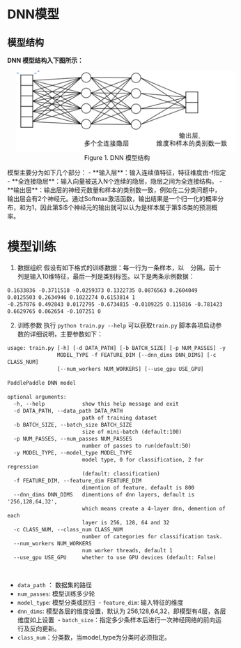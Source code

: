 # DNN模型
## 模型结构
**DNN 模型结构入下图所示：**
<p align="center">
<img src="images/DNN.png" width="620" hspace='20'/> <br/>
Figure 1. DNN 模型结构
</p>
模型主要分为如下几个部分：
- **输入层**：输入连续值特征，特征维度由-f指定
- **全连接隐层**：输入向量被送入N个连续的隐层，隐层之间为全连接结构。
- **输出层**：输出层的神经元数量和样本的类别数一致，例如在二分类问题中，输出层会有2个神经元。通过Softmax激活函数，输出结果是一个归一化的概率分布，和为1，因此第$i$个神经元的输出就可以认为是样本属于第$i$类的预测概率。

# 模型训练
1. 数据组织
假设有如下格式的训练数据：每一行为一条样本，以 ` ` 分隔，前十列是输入10维特征，最后一列是类别标签。以下是两条示例数据：
```
0.1633836 -0.3711518 -0.0259373 0.1322735 0.0876563 0.2604049 0.0125503 0.2634946 0.1022274 0.6153814 1
-0.257876 0.492843 0.0172795 -0.6734815 -0.0109225 0.115816 -0.781423 0.6629765 0.062654 -0.107251 0
```
2. 训练参数
执行 `python train.py --help` 可以获取`train.py` 脚本各项启动参数的详细说明，主要参数如下：
```
usage: train.py [-h] [-d DATA_PATH] [-b BATCH_SIZE] [-p NUM_PASSES] -y
                MODEL_TYPE -f FEATURE_DIM [--dnn_dims DNN_DIMS] [-c CLASS_NUM]
                [--num_workers NUM_WORKERS] [--use_gpu USE_GPU]

PaddlePaddle DNN model

optional arguments:
  -h, --help            show this help message and exit
  -d DATA_PATH, --data_path DATA_PATH
                        path of training dataset
  -b BATCH_SIZE, --batch_size BATCH_SIZE
                        size of mini-batch (default:100)
  -p NUM_PASSES, --num_passes NUM_PASSES
                        number of passes to run(default:50)
  -y MODEL_TYPE, --model_type MODEL_TYPE
                        model type, 0 for classification, 2 for regression
                        (default: classification)
  -f FEATURE_DIM, --feature_dim FEATURE_DIM
                        dimention of feature, default is 800
  --dnn_dims DNN_DIMS   dimentions of dnn layers, default is '256,128,64,32',
                        which means create a 4-layer dnn, demention of each
                        layer is 256, 128, 64 and 32
  -c CLASS_NUM, --class_num CLASS_NUM
                        number of categories for classification task.
  --num_workers NUM_WORKERS
                        num worker threads, default 1
  --use_gpu USE_GPU     whether to use GPU devices (default: False)
```
  
  - `data_path` ： 数据集的路径
  - `num_passes`: 模型训练多少轮
  - `model_type`: 模型分类或回归
  - `feature_dim`: 输入特征的维度
  - `dnn_dims`: 模型各层的维度设置，默认为 256,128,64,32，即模型有4层，各层维度如上设置
  - `batch_size`：指定多少条样本后进行一次神经网络的前向运行及反向更新。
  - `class_num`：分类数，当model_type为分类时必须指定。
  
  
